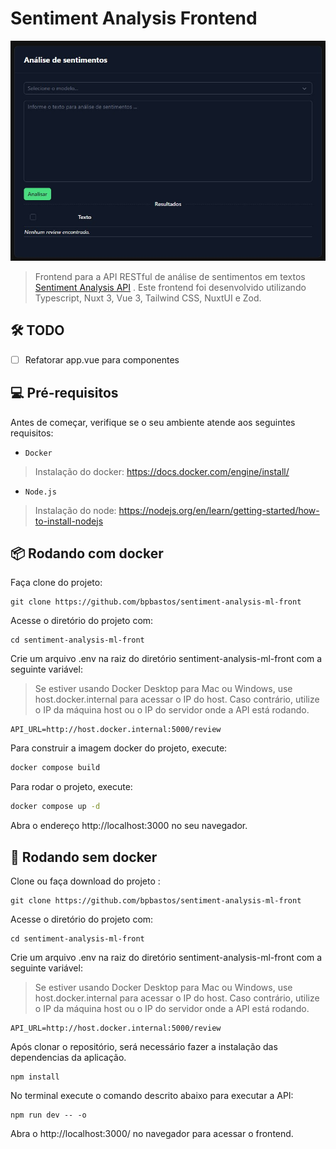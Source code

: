 # Sentiment Analysis Frontend 

<img src="screenshot/principal.jpg" alt="Tela principal">

> Frontend para a API RESTful de análise de sentimentos em textos [Sentiment Analysis API](https://github.com/bpbastos/sentiment-analysis-ml-api) . Este frontend foi desenvolvido utilizando Typescript, Nuxt 3, Vue 3, Tailwind CSS, NuxtUI e Zod.

## 🛠️ TODO

- [ ] Refatorar app.vue para componentes

## 💻 Pré-requisitos

Antes de começar, verifique se o seu ambiente atende aos seguintes requisitos:

* `Docker`

> Instalação do docker: https://docs.docker.com/engine/install/

* `Node.js`

> Instalação do node: https://nodejs.org/en/learn/getting-started/how-to-install-nodejs

## 📦 Rodando com docker

Faça clone do projeto:
```
git clone https://github.com/bpbastos/sentiment-analysis-ml-front
```

Acesse o diretório do projeto com:
```
cd sentiment-analysis-ml-front
```

Crie um arquivo .env na raiz do diretório sentiment-analysis-ml-front com a seguinte variável:

> Se estiver usando Docker Desktop para Mac ou Windows, use host.docker.internal para acessar o IP do host. Caso contrário, utilize o IP da máquina host ou o IP do servidor onde a API está rodando.

```env
API_URL=http://host.docker.internal:5000/review
```

Para construir a imagem docker do projeto, execute:
```sh
docker compose build
```

Para rodar o projeto, execute:
```sh
docker compose up -d 
```

Abra o endereço http://localhost:3000 no seu navegador.

## 🚀 Rodando sem docker 

Clone ou faça download do projeto :
```
git clone https://github.com/bpbastos/sentiment-analysis-ml-front
```

Acesse o diretório do projeto com:
```
cd sentiment-analysis-ml-front
```

Crie um arquivo .env na raiz do diretório sentiment-analysis-ml-front com a seguinte variável:

> Se estiver usando Docker Desktop para Mac ou Windows, use host.docker.internal para acessar o IP do host. Caso contrário, utilize o IP da máquina host ou o IP do servidor onde a API está rodando.

```env
API_URL=http://host.docker.internal:5000/review
```

Após clonar o repositório, será necessário fazer a instalação das dependencias da aplicação.

```
npm install
```

No terminal execute o comando descrito abaixo para executar a API:

```
npm run dev -- -o
```
Abra o http://localhost:3000/ no navegador para acessar o frontend.

